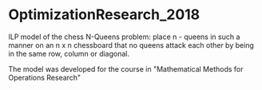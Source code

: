 # OptimizationResearch_2018

ILP model of the chess N-Queens problem: place n - queens in such a manner on an n x n chessboard that no queens attack each other by being in the same row, column or diagonal.

The model was developed for the course in "Mathematical Methods for Operations Research"

